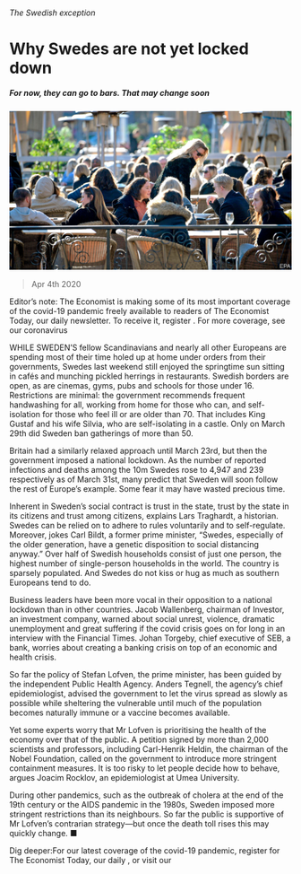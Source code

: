 ###### The Swedish exception

# Why Swedes are not yet locked down 

##### For now, they can go to bars. That may change soon 

![image](images/20200404_EUP002_0.jpg) 

> Apr 4th 2020 

Editor’s note: The Economist is making some of its most important coverage of the covid-19 pandemic freely available to readers of The Economist Today, our daily newsletter. To receive it, register . For more coverage, see our coronavirus 

WHILE SWEDEN’S fellow Scandinavians and nearly all other Europeans are spending most of their time holed up at home under orders from their governments, Swedes last weekend still enjoyed the springtime sun sitting in cafés and munching pickled herrings in restaurants. Swedish borders are open, as are cinemas, gyms, pubs and schools for those under 16. Restrictions are minimal: the government recommends frequent handwashing for all, working from home for those who can, and self-isolation for those who feel ill or are older than 70. That includes King Gustaf and his wife Silvia, who are self-isolating in a castle. Only on March 29th did Sweden ban gatherings of more than 50.

Britain had a similarly relaxed approach until March 23rd, but then the government imposed a national lockdown. As the number of reported infections and deaths among the 10m Swedes rose to 4,947 and 239 respectively as of March 31st, many predict that Sweden will soon follow the rest of Europe’s example. Some fear it may have wasted precious time.


Inherent in Sweden’s social contract is trust in the state, trust by the state in its citizens and trust among citizens, explains Lars Traghardt, a historian. Swedes can be relied on to adhere to rules voluntarily and to self-regulate. Moreover, jokes Carl Bildt, a former prime minister, “Swedes, especially of the older generation, have a genetic disposition to social distancing anyway.” Over half of Swedish households consist of just one person, the highest number of single-person households in the world. The country is sparsely populated. And Swedes do not kiss or hug as much as southern Europeans tend to do.

Business leaders have been more vocal in their opposition to a national lockdown than in other countries. Jacob Wallenberg, chairman of Investor, an investment company, warned about social unrest, violence, dramatic unemployment and great suffering if the covid crisis goes on for long in an interview with the Financial Times. Johan Torgeby, chief executive of SEB, a bank, worries about creating a banking crisis on top of an economic and health crisis.

So far the policy of Stefan Lofven, the prime minister, has been guided by the independent Public Health Agency. Anders Tegnell, the agency’s chief epidemiologist, advised the government to let the virus spread as slowly as possible while sheltering the vulnerable until much of the population becomes naturally immune or a vaccine becomes available.

Yet some experts worry that Mr Lofven is prioritising the health of the economy over that of the public. A petition signed by more than 2,000 scientists and professors, including Carl-Henrik Heldin, the chairman of the Nobel Foundation, called on the government to introduce more stringent containment measures. It is too risky to let people decide how to behave, argues Joacim Rocklov, an epidemiologist at Umea University.

During other pandemics, such as the outbreak of cholera at the end of the 19th century or the AIDS pandemic in the 1980s, Sweden imposed more stringent restrictions than its neighbours. So far the public is supportive of Mr Lofven’s contrarian strategy—but once the death toll rises this may quickly change. ■

Dig deeper:For our latest coverage of the covid-19 pandemic, register for The Economist Today, our daily , or visit our 

